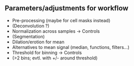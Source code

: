 ## Parameters/adjustments for workflow

- Pre-processing (maybe for cell masks instead)
- (Deconvolution ?)
- Normalization across samples -> Controls
- (Segmentation)
- Dilation/erotion for mean
- Alternatives to mean signal (median, functions, filters...)
- Threshold for binning -> Controls
- (>2 bins; evtl. with +/- around threshold)


